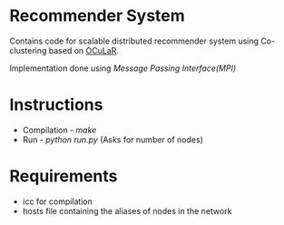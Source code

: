 # Recommender System
Contains code for scalable distributed recommender system using Co-clustering based on [OCuLaR](https://arxiv.org/pdf/1604.02071.pdf).

Implementation done using *Message Passing Interface(MPI)*

# Instructions
* Compilation - *make*
* Run - *python run.py* (Asks for number of nodes)

# Requirements
* icc for compilation
* hosts file containing the aliases of nodes in the network
